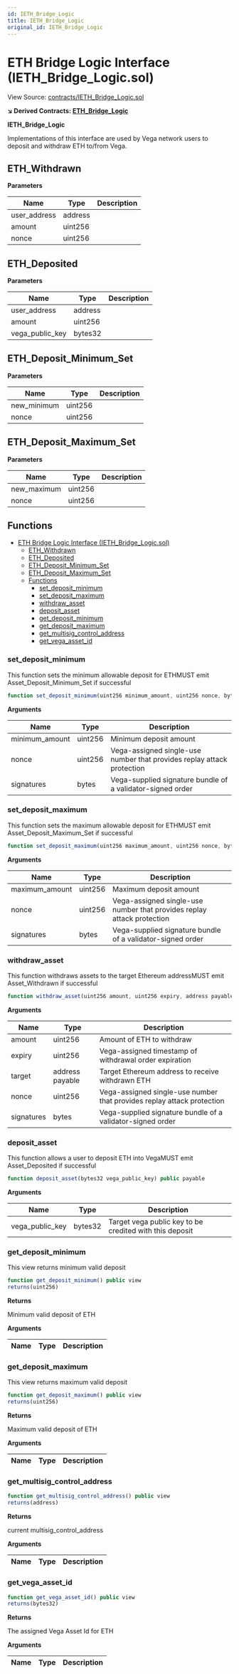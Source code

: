 ```yaml
---
id: IETH_Bridge_Logic
title: IETH_Bridge_Logic
original_id: IETH_Bridge_Logic
---
```


# ETH Bridge Logic Interface (IETH_Bridge_Logic.sol)

View Source: [contracts/IETH_Bridge_Logic.sol](https://github.com/vegaprotocol/MultisigControl/blob/develop/contracts/ETH_Bridge_Logic.sol)

**↘ Derived Contracts: [ETH_Bridge_Logic](../contracts/ETH_Bridge_Logic)**

**IETH_Bridge_Logic**

Implementations of this interface are used by Vega network users to deposit and withdraw ETH to/from Vega.

## ETH_Withdrawn

**Parameters**

| Name        | Type           | Description  |
| ------------- |------------- | -----|
| user_address | address |  | 
| amount | uint256 |  | 
| nonce | uint256 |  | 

## ETH_Deposited

**Parameters**

| Name        | Type           | Description  |
| ------------- |------------- | -----|
| user_address | address |  | 
| amount | uint256 |  | 
| vega_public_key | bytes32 |  | 

## ETH_Deposit_Minimum_Set

**Parameters**

| Name        | Type           | Description  |
| ------------- |------------- | -----|
| new_minimum | uint256 |  | 
| nonce | uint256 |  | 

## ETH_Deposit_Maximum_Set

**Parameters**

| Name        | Type           | Description  |
| ------------- |------------- | -----|
| new_maximum | uint256 |  | 
| nonce | uint256 |  | 

## Functions

- [ETH Bridge Logic Interface (IETH_Bridge_Logic.sol)](#eth-bridge-logic-interface-ieth_bridge_logicsol)
  - [ETH_Withdrawn](#eth_withdrawn)
  - [ETH_Deposited](#eth_deposited)
  - [ETH_Deposit_Minimum_Set](#eth_deposit_minimum_set)
  - [ETH_Deposit_Maximum_Set](#eth_deposit_maximum_set)
  - [Functions](#functions)
    - [set_deposit_minimum](#set_deposit_minimum)
    - [set_deposit_maximum](#set_deposit_maximum)
    - [withdraw_asset](#withdraw_asset)
    - [deposit_asset](#deposit_asset)
    - [get_deposit_minimum](#get_deposit_minimum)
    - [get_deposit_maximum](#get_deposit_maximum)
    - [get_multisig_control_address](#get_multisig_control_address)
    - [get_vega_asset_id](#get_vega_asset_id)

### set_deposit_minimum

This function sets the minimum allowable deposit for ETHMUST emit Asset_Deposit_Minimum_Set if successful

```js
function set_deposit_minimum(uint256 minimum_amount, uint256 nonce, bytes signatures) public nonpayable
```

**Arguments**

| Name        | Type           | Description  |
| ------------- |------------- | -----|
| minimum_amount | uint256 | Minimum deposit amount | 
| nonce | uint256 | Vega-assigned single-use number that provides replay attack protection | 
| signatures | bytes | Vega-supplied signature bundle of a validator-signed order | 

### set_deposit_maximum

This function sets the maximum allowable deposit for ETHMUST emit Asset_Deposit_Maximum_Set if successful

```js
function set_deposit_maximum(uint256 maximum_amount, uint256 nonce, bytes signatures) public nonpayable
```

**Arguments**

| Name        | Type           | Description  |
| ------------- |------------- | -----|
| maximum_amount | uint256 | Maximum deposit amount | 
| nonce | uint256 | Vega-assigned single-use number that provides replay attack protection | 
| signatures | bytes | Vega-supplied signature bundle of a validator-signed order | 

### withdraw_asset

This function withdraws assets to the target Ethereum addressMUST emit Asset_Withdrawn if successful

```js
function withdraw_asset(uint256 amount, uint256 expiry, address payable target, uint256 nonce, bytes signatures) public nonpayable
```

**Arguments**

| Name        | Type           | Description  |
| ------------- |------------- | -----|
| amount | uint256 | Amount of ETH to withdraw | 
| expiry | uint256 | Vega-assigned timestamp of withdrawal order expiration | 
| target | address payable | Target Ethereum address to receive withdrawn ETH | 
| nonce | uint256 | Vega-assigned single-use number that provides replay attack protection | 
| signatures | bytes | Vega-supplied signature bundle of a validator-signed order | 

### deposit_asset

This function allows a user to deposit ETH into VegaMUST emit Asset_Deposited if successful

```js
function deposit_asset(bytes32 vega_public_key) public payable
```

**Arguments**

| Name        | Type           | Description  |
| ------------- |------------- | -----|
| vega_public_key | bytes32 | Target vega public key to be credited with this deposit | 

### get_deposit_minimum

This view returns minimum valid deposit

```js
function get_deposit_minimum() public view
returns(uint256)
```

**Returns**

Minimum valid deposit of ETH

**Arguments**

| Name        | Type           | Description  |
| ------------- |------------- | -----|

### get_deposit_maximum

This view returns maximum valid deposit

```js
function get_deposit_maximum() public view
returns(uint256)
```

**Returns**

Maximum valid deposit of ETH

**Arguments**

| Name        | Type           | Description  |
| ------------- |------------- | -----|

### get_multisig_control_address

```js
function get_multisig_control_address() public view
returns(address)
```

**Returns**

current multisig_control_address

**Arguments**

| Name        | Type           | Description  |
| ------------- |------------- | -----|

### get_vega_asset_id

```js
function get_vega_asset_id() public view
returns(bytes32)
```

**Returns**

The assigned Vega Asset Id for ETH

**Arguments**

| Name        | Type           | Description  |
| ------------- |------------- | -----|

